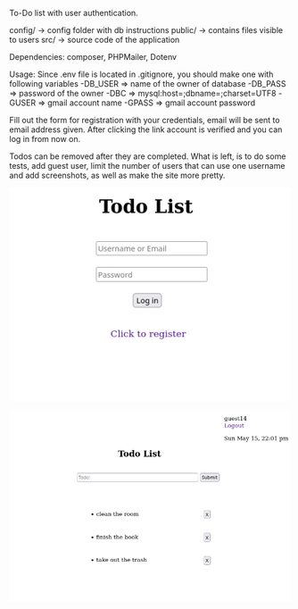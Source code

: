 To-Do list with user authentication.

config/ -> config folder with db instructions
public/ -> contains files visible to users
src/ -> source code of the application

Dependencies: composer, PHPMailer, Dotenv

Usage:
Since .env file is located in .gitignore, you should make one with following variables
-DB_USER => name of the owner of database
-DB_PASS => password of the owner
-DBC => mysql:host=<your hostname>;dbname=<your db name>;charset=UTF8
-GUSER => gmail account name
-GPASS => gmail account password

Fill out the form for registration with your credentials, email will be sent to email address given.
After clicking the link account is verified and you can log in from now on.


Todos can be removed after they are completed.
What is left, is to do some tests, add guest user, limit the number of users that can use one username and add screenshots, as well as make the site more pretty.
  
  ![Alt text](public/view/includes/login.png "Login page")
  
 
  ![Alt text](public/view/includes/todo_page.png "Login page")
